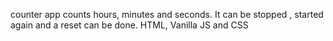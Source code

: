 counter app counts hours, minutes and seconds. It can be stopped , started again and a reset can be done.
HTML, Vanilla JS and CSS
